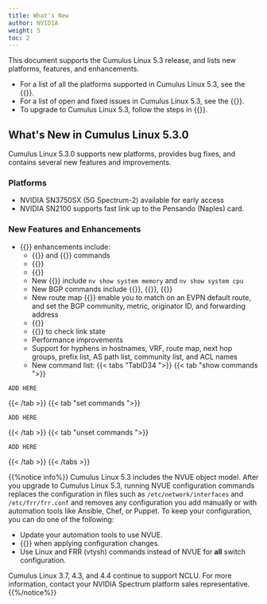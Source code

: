 ```yaml
---
title: What's New
author: NVIDIA
weight: 5
toc: 2
---
```

This document supports the Cumulus Linux 5.3 release, and lists new platforms, features, and enhancements.

- For a list of all the platforms supported in Cumulus Linux 5.3, see the {{<exlink url="www.nvidia.com/en-us/networking/ethernet-switching/hardware-compatibility-list/" text="Hardware Compatibility List (HCL)">}}.
- For a list of open and fixed issues in Cumulus Linux 5.3, see the {{<link title="Cumulus Linux 5.3 Release Notes" text="Cumulus Linux 5.3 Release Notes">}}.
- To upgrade to Cumulus Linux 5.3, follow the steps in {{<link url="Upgrading-Cumulus-Linux">}}.
<!-- vale off -->
## What's New in Cumulus Linux 5.3.0
<!-- vale on -->
Cumulus Linux 5.3.0 supports new platforms, provides bug fixes, and contains several new features and improvements.

### Platforms

- NVIDIA SN3750SX (5G Spectrum-2) available for early access
- NVIDIA SN2100 supports fast link up to the Pensando (Naples) card.

### New Features and Enhancements

- {{<link url="NVUE-Object-Model" text="NVUE">}} enhancements include:
  - {{<link url="Configure-SNMP" text="SNMP Server">}} and {{<link url="Configure-SNMP-Traps" text="SNMP trap">}} commands
  - {{<link url="Quality-of-Service" text="QoS commands">}}
  - {{<link url="Configuring-switchd" text="switchd commands">}}
  - New {{<link url="Monitoring-and-Troubleshooting/#show-system-information" text="nv show system commands">}} include `nv show system memory` and `nv show system cpu`
  - New BGP commands include {{<link url="Optional-BGP-Configuration/#bgp-dynamic-neighbors" text="BGP dynamic neighbor">}}, {{<link url="Optional-BGP-Configuration/#update-source" text="BGP update source">}}, {{<link url="Optional-BGP-Configuration/#bgp-neighbor-shutdown" text="BGP  neighbor shutdown">}}
  - New route map {{<link url="Route-Filtering-and-Redistribution/#match-and-set-statements" text="match and set statements">}} enable you to match on an EVPN default route, and set the BGP community, metric, originator ID, and forwarding address
  - {{<link title="What Just Happened (WJH)" text="WJH commands">}}
  - {{<link url="Prescriptive-Topology-Manager-PTM/#check-link-state" text="PTM enable command">}} to check link state
  - Performance improvements
  - Support for hyphens in hostnames, VRF, route map, next hop groups, prefix list, AS path list, community list, and ACL names
  <!--- Commands changed from `enable on` and `enable off` to `set enable` and `unset enable` (the `enable on` and `enable off` commands continue to be supported for backward compatability)-->
  <!--- Obfuscated passwords to protect passwords from casual viewing-->
  <!-- - {{<link url="NVUE-CLI/#search-for-a-specific-configuration" text="Search for a specific configuration">}} in the entire object model-->
  - New command list:
   {{< tabs "TabID34 ">}}
{{< tab "show commands ">}}

```
ADD HERE
```

{{< /tab >}}
{{< tab "set commands ">}}

```
ADD HERE
```

{{< /tab >}}
{{< tab "unset commands ">}}

```
ADD HERE
```

{{< /tab >}}
{{< /tabs >}}

{{%notice info%}}
Cumulus Linux 5.3 includes the NVUE object model. After you upgrade to Cumulus Linux 5.3, running NVUE configuration commands replaces the configuration in files such as `/etc/network/interfaces` and `/etc/frr/frr.conf` and removes any configuration you add manually or with automation tools like Ansible, Chef, or Puppet. To keep your configuration, you can do one of the following:

- Update your automation tools to use NVUE.
- {{<link url="NVIDIA-User-Experience-NVUE/#configure-nvue-to-ignore-linux-files" text="Configure NVUE to ignore certain underlying Linux files">}} when applying configuration changes.
- Use Linux and FRR (vtysh) commands instead of NVUE for **all** switch configuration.

Cumulus Linux 3.7, 4.3, and 4.4 continue to support NCLU. For more information, contact your NVIDIA Spectrum platform sales representative.
{{%/notice%}}
